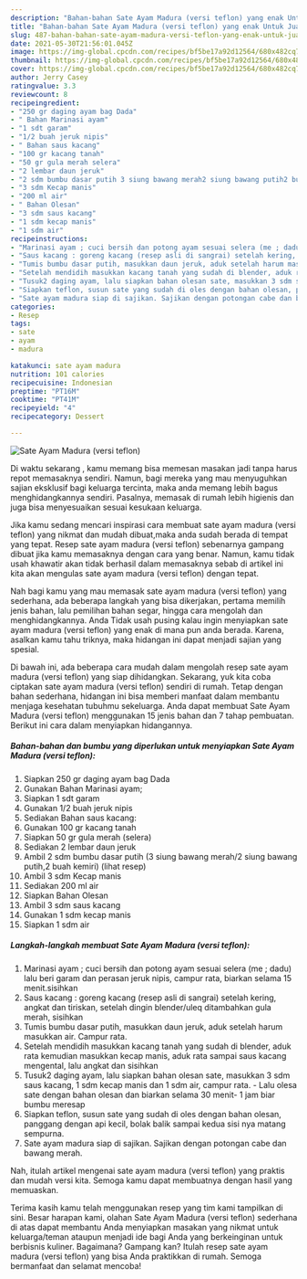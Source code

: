 ```yaml
---
description: "Bahan-bahan Sate Ayam Madura (versi teflon) yang enak Untuk Jualan"
title: "Bahan-bahan Sate Ayam Madura (versi teflon) yang enak Untuk Jualan"
slug: 487-bahan-bahan-sate-ayam-madura-versi-teflon-yang-enak-untuk-jualan
date: 2021-05-30T21:56:01.045Z
image: https://img-global.cpcdn.com/recipes/bf5be17a92d12564/680x482cq70/sate-ayam-madura-versi-teflon-foto-resep-utama.jpg
thumbnail: https://img-global.cpcdn.com/recipes/bf5be17a92d12564/680x482cq70/sate-ayam-madura-versi-teflon-foto-resep-utama.jpg
cover: https://img-global.cpcdn.com/recipes/bf5be17a92d12564/680x482cq70/sate-ayam-madura-versi-teflon-foto-resep-utama.jpg
author: Jerry Casey
ratingvalue: 3.3
reviewcount: 8
recipeingredient:
- "250 gr daging ayam bag Dada"
- " Bahan Marinasi ayam"
- "1 sdt garam"
- "1/2 buah jeruk nipis"
- " Bahan saus kacang"
- "100 gr kacang tanah"
- "50 gr gula merah selera"
- "2 lembar daun jeruk"
- "2 sdm bumbu dasar putih 3 siung bawang merah2 siung bawang putih2 buah kemiri           lihat resep"
- "3 sdm Kecap manis"
- "200 ml air"
- " Bahan Olesan"
- "3 sdm saus kacang"
- "1 sdm kecap manis"
- "1 sdm air"
recipeinstructions:
- "Marinasi ayam ; cuci bersih dan potong ayam sesuai selera (me ; dadu) lalu beri garam dan perasan jeruk nipis, campur rata, biarkan selama 15 menit.sisihkan"
- "Saus kacang : goreng kacang (resep asli di sangrai) setelah kering, angkat dan tiriskan, setelah dingin blender/uleq ditambahkan gula merah, sisihkan"
- "Tumis bumbu dasar putih, masukkan daun jeruk, aduk setelah harum masukkan air. Campur rata."
- "Setelah mendidih masukkan kacang tanah yang sudah di blender, aduk rata kemudian masukkan kecap manis, aduk rata sampai saus kacang mengental, lalu angkat dan sisihkan"
- "Tusuk2 daging ayam, lalu siapkan bahan olesan sate, masukkan 3 sdm saus kacang, 1 sdm kecap manis dan 1 sdm air, campur rata.  Lalu olesa sate dengan bahan olesan dan biarkan selama 30 menit- 1 jam biar bumbu meresap"
- "Siapkan teflon, susun sate yang sudah di oles dengan bahan olesan, panggang dengan api kecil, bolak balik sampai kedua sisi nya matang sempurna."
- "Sate ayam madura siap di sajikan. Sajikan dengan potongan cabe dan bawang merah."
categories:
- Resep
tags:
- sate
- ayam
- madura

katakunci: sate ayam madura 
nutrition: 101 calories
recipecuisine: Indonesian
preptime: "PT16M"
cooktime: "PT41M"
recipeyield: "4"
recipecategory: Dessert

---
```



![Sate Ayam Madura (versi teflon)](https://img-global.cpcdn.com/recipes/bf5be17a92d12564/680x482cq70/sate-ayam-madura-versi-teflon-foto-resep-utama.jpg)

Di waktu  sekarang , kamu memang bisa memesan masakan jadi tanpa harus repot memasaknya sendiri. Namun, bagi mereka yang mau menyuguhkan sajian eksklusif bagi keluarga tercinta, maka anda memang lebih bagus menghidangkannya sendiri. Pasalnya, memasak di rumah lebih higienis dan juga bisa menyesuaikan sesuai kesukaan keluarga.

Jika kamu sedang mencari inspirasi cara membuat sate ayam madura (versi teflon) yang nikmat dan mudah dibuat,maka anda sudah berada di tempat yang tepat. Resep sate ayam madura (versi teflon)  sebenarnya gampang dibuat jika kamu memasaknya dengan cara yang benar. Namun, kamu tidak usah khawatir akan tidak berhasil dalam memasaknya 
sebab di artikel ini kita akan mengulas sate ayam madura (versi teflon) dengan tepat.  



Nah bagi kamu yang mau memasak sate ayam madura (versi teflon) yang sederhana, ada beberapa langkah yang bisa dikerjakan, pertama memilih jenis bahan, lalu pemilihan bahan segar, hingga cara mengolah dan menghidangkannya. Anda Tidak usah pusing kalau ingin menyiapkan sate ayam madura (versi teflon) yang enak di mana pun anda berada. Karena, asalkan kamu  tahu triknya, maka hidangan ini dapat menjadi sajian yang spesial.

Di bawah ini, ada beberapa cara mudah dalam mengolah resep sate ayam madura (versi teflon) yang siap dihidangkan. Sekarang, yuk kita coba ciptakan sate ayam madura (versi teflon) sendiri di rumah. Tetap dengan bahan sederhana, hidangan ini bisa memberi manfaat dalam membantu menjaga kesehatan tubuhmu sekeluarga. Anda dapat membuat Sate Ayam Madura (versi teflon) menggunakan 15 jenis bahan dan 7 tahap pembuatan. Berikut ini cara dalam menyiapkan hidangannya.

<!--inarticleads1-->

##### Bahan-bahan dan bumbu yang diperlukan untuk menyiapkan Sate Ayam Madura (versi teflon):

1. Siapkan 250 gr daging ayam bag Dada
1. Gunakan  Bahan Marinasi ayam;
1. Siapkan 1 sdt garam
1. Gunakan 1/2 buah jeruk nipis
1. Sediakan  Bahan saus kacang:
1. Gunakan 100 gr kacang tanah
1. Siapkan 50 gr gula merah (selera)
1. Sediakan 2 lembar daun jeruk
1. Ambil 2 sdm bumbu dasar putih (3 siung bawang merah/2 siung bawang putih,2 buah kemiri)           (lihat resep)
1. Ambil 3 sdm Kecap manis
1. Sediakan 200 ml air
1. Siapkan  Bahan Olesan
1. Ambil 3 sdm saus kacang
1. Gunakan 1 sdm kecap manis
1. Siapkan 1 sdm air




<!--inarticleads2-->

##### Langkah-langkah membuat Sate Ayam Madura (versi teflon):

1. Marinasi ayam ; cuci bersih dan potong ayam sesuai selera (me ; dadu) lalu beri garam dan perasan jeruk nipis, campur rata, biarkan selama 15 menit.sisihkan
1. Saus kacang : goreng kacang (resep asli di sangrai) setelah kering, angkat dan tiriskan, setelah dingin blender/uleq ditambahkan gula merah, sisihkan
1. Tumis bumbu dasar putih, masukkan daun jeruk, aduk setelah harum masukkan air. Campur rata.
1. Setelah mendidih masukkan kacang tanah yang sudah di blender, aduk rata kemudian masukkan kecap manis, aduk rata sampai saus kacang mengental, lalu angkat dan sisihkan
1. Tusuk2 daging ayam, lalu siapkan bahan olesan sate, masukkan 3 sdm saus kacang, 1 sdm kecap manis dan 1 sdm air, campur rata.  - Lalu olesa sate dengan bahan olesan dan biarkan selama 30 menit- 1 jam biar bumbu meresap
1. Siapkan teflon, susun sate yang sudah di oles dengan bahan olesan, panggang dengan api kecil, bolak balik sampai kedua sisi nya matang sempurna.
1. Sate ayam madura siap di sajikan. Sajikan dengan potongan cabe dan bawang merah.




Nah, itulah artikel mengenai  sate ayam madura (versi teflon)  yang praktis dan mudah versi kita. Semoga kamu dapat membuatnya dengan hasil yang memuaskan. 

Terima kasih kamu telah menggunakan resep yang tim kami tampilkan di sini. Besar harapan kami, olahan  Sate Ayam Madura (versi teflon) sederhana di atas dapat membantu Anda menyiapkan masakan yang nikmat untuk keluarga/teman ataupun menjadi ide bagi Anda yang berkeinginan untuk berbisnis kuliner. Bagaimana? Gampang kan? Itulah resep sate ayam madura (versi teflon) yang bisa Anda praktikkan di rumah. Semoga bermanfaat dan selamat mencoba!

